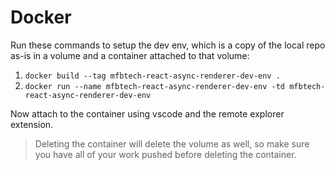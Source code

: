 # Docker

Run these commands to setup the dev env, which is a copy of the local repo as-is in a volume and a container attached to that volume:

1. `docker build --tag mfbtech-react-async-renderer-dev-env .`
1. `docker run --name mfbtech-react-async-renderer-dev-env -td mfbtech-react-async-renderer-dev-env`

Now attach to the container using vscode and the remote explorer extension.

>
> Deleting the container will delete the volume as well, so make sure you have all of your work pushed before deleting the container.
>
